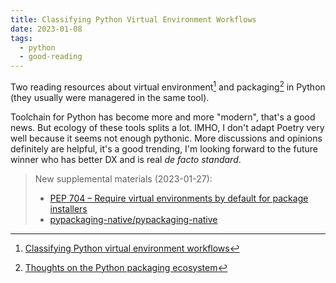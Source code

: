 ```yaml
---
title: Classifying Python Virtual Environment Workflows
date: 2023-01-08
tags:
  - python
  - good-reading
---
```


Two reading resources about virtual environment[^venv] and packaging[^packaging]
in Python (they usually were managered in the same tool).

Toolchain for Python has become more and more "modern", that's a good news. But
ecology of these tools splits a lot. IMHO, I don't adapt Poetry very well
because it seems not enough pythonic. More discussions and opinions definitely
are helpful, it's a good trending, I'm looking forward to the future winner who
has better DX and is real _de facto standard_.

[^venv]: [Classifying Python virtual environment workflows](https://snarky.ca/classifying-python-virtual-environment-workflows/)
[^packaging]: [Thoughts on the Python packaging ecosystem](https://pradyunsg.me/blog/2023/01/21/thoughts-on-python-packaging/)

> New supplemental materials (2023-01-27):
>
> - [PEP 704 – Require virtual environments by default for package installers](https://peps.python.org/pep-0704/)
> - [pypackaging-native/pypackaging-native](https://github.com/pypackaging-native/pypackaging-native)
